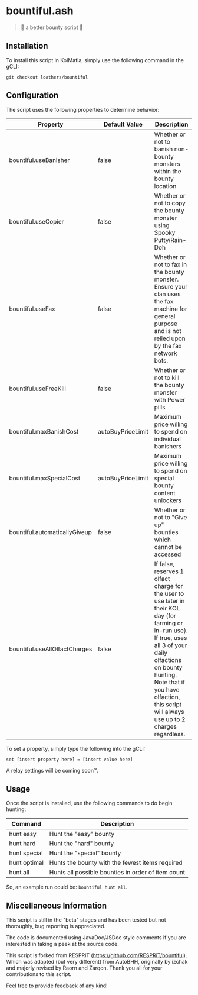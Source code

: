 # bountiful.ash

> :paw_prints: a better bounty script :paw_prints:

## Installation

To install this script in KolMafia, simply use the following command in the gCLI:

`git checkout loathers/bountiful`

## Configuration

The script uses the following properties to determine behavior:

Property                      | Default Value     | Description
----------------------------- | ----------------- | -----------------------------------------------------------------------
bountiful.useBanisher         | false             | Whether or not to banish non-bounty monsters within the bounty location
bountiful.useCopier           | false             | Whether or not to copy the bounty monster using Spooky Putty/Rain-Doh
bountiful.useFax              | false             | Whether or not to fax in the bounty monster. Ensure your clan uses the fax machine for general purpose and is not relied upon by the fax network bots.
bountiful.useFreeKill         | false             | Whether or not to kill the bounty monster with Power pills
bountiful.maxBanishCost       | autoBuyPriceLimit | Maximum price willing to spend on individual banishers
bountiful.maxSpecialCost      | autoBuyPriceLimit | Maximum price willing to spend on special bounty content unlockers
bountiful.automaticallyGiveup | false             | Whether or not to "Give up" bounties which cannot be accessed
bountiful.useAllOlfactCharges | false             | If false, reserves 1 olfact charge for the user to use later in their KOL day 	(for farming or in-run use). If true, uses all 3 of your daily olfactions on bounty hunting. Note that if you have olfaction, this script will always use up to 2 charges regardless.

To set a property, simply type the following into the gCLI:

`set [insert property here] = [insert value here]`

A relay settings will be coming soon:tm:.

## Usage

Once the script is installed, use the following commands to do begin hunting:

Command      | Description
------------ | --------------------------------------------------
hunt easy    | Hunt the "easy" bounty
hunt hard    | Hunt the "hard" bounty
hunt special | Hunt the "special" bounty
hunt optimal | Hunts the bounty with the fewest items required
hunt all     | Hunts all possible bounties in order of item count

So, an example run could be: `bountiful hunt all`.

## Miscellaneous Information
This script is still in the "beta" stages and has been tested but not thoroughly, bug reporting is appreciated.

The code is documented using JavaDoc/JSDoc style comments if you are interested in taking a peek at the source code.

This script is forked from RESPRiT (https://github.com/RESPRiT/bountiful). Which was adapted (but very different) from AutoBHH, originally by izchak and majorly revised by Raorn and Zarqon. Thank you all for your contributions to this script.

Feel free to provide feedback of any kind!
